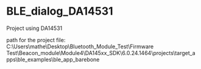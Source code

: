 # BLE_dialog_DA14531
Project using DA14531

path for the project file: C:\Users\mathe\Desktop\Bluetooth_Module_Test\Firmware Test\Beacon_module\Module4\DA145xx_SDK\6.0.24.1464\projects\target_apps\ble_examples\ble_app_barebone
